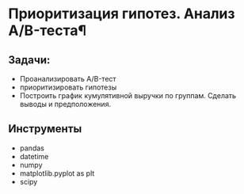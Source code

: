 # Приоритизация гипотез. Анализ A/B-теста¶
## Задачи:

- Проанализировать A/B-тест
- приоритизировать гипотезы
- Построить график кумулятивной выручки по группам. Сделать выводы и предположения.
## Инструменты
- pandas
- datetime
- numpy
- matplotlib.pyplot as plt
- scipy
